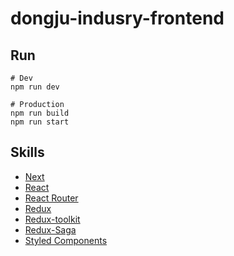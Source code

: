 # dongju-indusry-frontend

## Run

```
# Dev
npm run dev

# Production
npm run build
npm run start
```

## Skills

- [Next](https://https://nextjs.org/)
- [React](https://reactjs.org/)
- [React Router](https://reactrouter.com/)
- [Redux](https://redux.js.org/)
- [Redux-toolkit](https://redux-toolkit.js.org/)
- [Redux-Saga](https://redux-saga.js.org/)
- [Styled Components](https://styled-components.com/)
